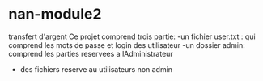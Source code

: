 # nan-module2
transfert d'argent
Ce projet comprend trois partie:
-un fichier user.txt : qui comprend les mots de passe et login des utilisateur
-un dossier admin: comprend les parties reservees a lAdministrateur
- des fichiers reserve au utilisateurs non admin
